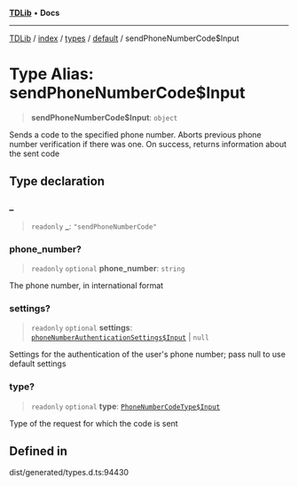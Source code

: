 [**TDLib**](../../../../../../README.md) • **Docs**

***

[TDLib](../../../../../../modules.md) / [index](../../../../../README.md) / [types](../../../README.md) / [default](../README.md) / sendPhoneNumberCode$Input

# Type Alias: sendPhoneNumberCode$Input

> **sendPhoneNumberCode$Input**: `object`

Sends a code to the specified phone number. Aborts previous phone number verification if there was one. On success, returns information about the sent code

## Type declaration

### \_

> `readonly` **\_**: `"sendPhoneNumberCode"`

### phone\_number?

> `readonly` `optional` **phone\_number**: `string`

The phone number, in international format

### settings?

> `readonly` `optional` **settings**: [`phoneNumberAuthenticationSettings$Input`](phoneNumberAuthenticationSettings$Input-1.md) \| `null`

Settings for the authentication of the user's phone number; pass null to use default settings

### type?

> `readonly` `optional` **type**: [`PhoneNumberCodeType$Input`](PhoneNumberCodeType$Input.md)

Type of the request for which the code is sent

## Defined in

dist/generated/types.d.ts:94430
